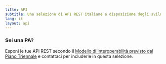 ```yaml
---
title: API
subtitle: Una selezione di API REST italiane a disposizione degli sviluppatori.
lang: it
layout: api
---
```


### Sei una PA?

Esponi le tue API REST secondo il [Modello di Interoperabilità previsto dal Piano Triennale](https://docs.italia.it/italia/piano-triennale-ict/pianotriennale-ict-doc/it/stabile/doc/05_modello-di-interoperabilita.html?highlight=api) e contattaci per includerle in questa selezione.
